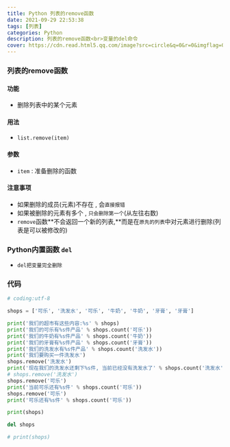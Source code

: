 ```yaml
---
title: Python 列表的remove函数
date: 2021-09-29 22:53:38
tags: [列表]
categories: Python
description: 列表的remove函数<br>变量的del命令
cover: https://cdn.read.html5.qq.com/image?src=circle&q=0&r=0&imgflag=0&cdn_cache=1800&w=0&h=0&imageUrl=https://learnonly-7.oss-cn-qingdao.aliyuncs.com/2021-9-29/4.png
---
```


### 列表的remove函数

#### 功能

- 删除列表中的某个元素

#### 用法

- `list.remove(item)`

#### 参数

- `item` : 准备删除的函数

#### 注意事项

- 如果删除的成员(元素)不存在 , 会`直接报错`
- 如果被删除的元素有多个 , `只会删除第一个`(从左往右数)
- `remove`函数**不会返回一个新的列表,**而是在`原先的列表`中对元素进行删除(列表是可以被修改的)

### Python内置函数 `del`

- `del把变量完全删除`

### 代码

```python
# coding:utf-8

shops = ['可乐', '洗发水', '可乐', '牛奶', '牛奶', '牙膏', '牙膏']

print('我们的超市有这些内容:%s' % shops)
print('我们的可乐有%s件产品' % shops.count('可乐'))
print('我们的牛奶有%s件产品' % shops.count('牛奶'))
print('我们的牙膏有%s件产品' % shops.count('牙膏'))
print('我们的洗发水有%s件产品' % shops.count('洗发水'))
print('我们要购买一件洗发水')
shops.remove('洗发水')
print('现在我们的洗发水还剩下%s件, 当前已经没有洗发水了' % shops.count('洗发水'))
# shops.remove('洗发水')
shops.remove('可乐')
print('当前可乐还有%s件' % shops.count('可乐'))
shops.remove('可乐')
print('可乐还有%s件' % shops.count('可乐'))

print(shops)

del shops

# print(shops)

```

